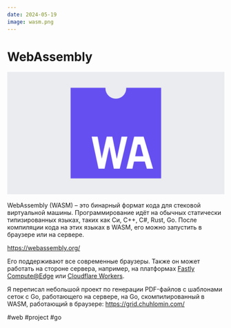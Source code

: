 ```yaml
---
date: 2024-05-19
image: wasm.png
---
```


# WebAssembly

![Логотип WebAssembly](wasm.png "Логотип WebAssembly")

WebAssembly (WASM) – это бинарный формат кода для стековой виртуальной машины.
Программирование идёт на обычных статически типизированных языках, таких как Си, C++, C#, Rust, Go. После компиляции кода на этих языках в WASM, его можно запустить в браузере или на сервере.

https://webassembly.org/

Его поддерживают все современные браузеры. Также он может работать на стороне сервера, например, на платформах [Fastly Compute@Edge](https://docs.fastly.com/products/compute) или [Cloudflare Workers](https://developers.cloudflare.com/workers/runtime-apis/webassembly/#webassembly-wasm).

Я переписал небольшой проект по генерации PDF-файлов с шаблонами сеток с Go, работающего на сервере, на Go, скомпилированный в WASM, работающий в браузере:
https://grid.chuhlomin.com/

#web #project #go

